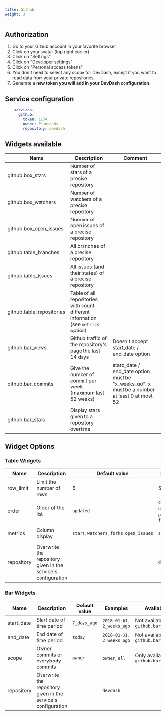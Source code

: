 ```yaml
---
title: Github
weight: 3 
---
```


## Authorization

1. Go to your Github account in your favorite browser
2. Click on your avatar (top right corner)
3. Click on "Settings"
4. Click on "Developer settings"
5. Click on "Personal access tokens"
6. You don't need to select any scope for DevDash, except if you want to read data from your private repositories.
7. Generate a **new token you will add in your DevDash configuration**.

## Service configuration

```yml
    services:
      github:
        token: 1234
        owner: Phantas0s
        repository: devdash
```

## Widgets available

| Name                      | Description                                                                       | Comment                                                                                     |
| ------------------------  | --------------------------------------------------------------------------------  | -----------------------------------------------------------------------------               |
| github.box_stars          | Number of stars of a precise repository                                           |                                                                                             |
| github.box_watchers       | Number of watchers of a precise repository                                        |                                                                                             |
| github.box_open_issues    | Number of open issues of a precise repository                                     |                                                                                             |
| github.table_branches     | All branches of a precise repository                                              |                                                                                             |
| github.table_issues       | All issues (and their states) of a precise repository                             |                                                                                             |
| github.table_repositories | Table of all repositories with count different information (see `metrics` option) |                                                                                             |
| github.bar_views          | Github traffic of the repository's page the last 14 days                          | Doesn't accept start_date / end_date option                                                 |
| github.bar_commits        | Give the number of commit per week (maximum last 52 weeks)                        | stard_date / end_date option must be "x_weeks_go". x must be a number at least 0 at most 52 |
| github.bar_stars          | Display stars given to a repository overtime                                      |                                                                                             |

## Widget Options

### Table Widgets

| Name       | Description                                                   | Default value                      | Examples                                    | Availability                                                     |
|------------|---------------------------------------------------------------|------------------------------------|---------------------------------------------|------------------------------------------------------------------|
| row_limit  | Limit the number of rows                                      | 5                                  | 5, 100                                      |                                                                  |
| order      | Order of the list                                             | `updated`                          | `created`, `updated`, `pushed`, `full_name` | Not available for `github.table_branches`, `github.table_issues` |
| metrics    | Column display                                                | `stars,watchers,forks,open_issues` | `stars,forks`                               | Not available for `github.table_branches`, `github.table_issues` |
| repository | Overwrite the repository given in the service's configuration |                                    | `devdash`                                   |                                                                  |

### Bar Widgets

| Name       | Description                                                   | Default value | Examples                    | Availability                            |
|------------|---------------------------------------------------------------|---------------|-----------------------------|-----------------------------------------|
| start_date | Start date of time period                                     | `7_days_ago`  | `2018-01-01`, `2_weeks_ago` | Not available for `github.bar_views`    |
| end_date   | End date of time period                                       | `today`       | `2018-01-31`, `2_weeks_ago` | Not available for `github.bar_views`    |
| scope      | Owner commits or everybody commits                            | `owner`       | `owner`, `all`              | Only available for `github.bar_commits` |
| repository | Overwrite the repository given in the service's configuration |               | `devdash`                   |                                         |
